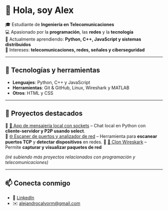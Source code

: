 # 👋 Hola, soy Alex

🎓 Estudiante de **Ingeniería en Telecomunicaciones**  
💻 Apasionado por la **programación**, las **redes** y la **tecnología**  
🌱 Actualmente aprendiendo: **Python, C++, JavaScript y sistemas distribuidos**  
📡 Intereses: **telecomunicaciones, redes, señales y ciberseguridad**  

---

## 🚀 Tecnologías y herramientas
- **Lenguajes**: Python, C++ y JavaScript  
- **Herramientas**: Git & GitHub, Linux, Wireshark y MATLAB  
- **Otros**: HTML y CSS

---

## 📂 Proyectos destacados
🔹 [💬 App de mensajería local con sockets](https://github.com/AleeCR/app-mensajeria-sockets) – Chat local en Python con **cliente-servidor y P2P usando select**.  
🔹 [🌐 Escaner de puertos y analizador de red](https://github.com/AleeCR/network-scanner) – Herramienta para **escanear puertos TCP** y **detectar dispositivos** en redes.
🔹 [🦈 Clon Wireskark](https://github.com/AleeCR/clon-wireshark) – Permite **capturar y visualizar paquetes de red**


*(iré subiendo más proyectos relacionados con programación y telecomunicaciones)*  


---

## 📫 Conecta conmigo
- 💼 [LinkedIn](https://linkedin.com/in/alejando-calvo-ramírez-a398b324a) 
- ✉️ alejandrocalvorm@gmail.com 
